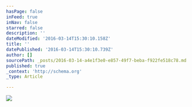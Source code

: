 ```yaml
---
hasPage: false
inFeed: true
inNav: false
starred: false
description: ''
dateModified: '2016-03-14T15:30:10.158Z'
title: ''
datePublished: '2016-03-14T15:30:10.739Z'
author: []
sourcePath: _posts/2016-03-14-a4e1f3e0-e857-49f7-beba-f922fe518c78.md
published: true
_context: 'http://schema.org'
_type: Article

---
```

![](https://the-grid-user-content.s3-us-west-2.amazonaws.com/8973eddb-dd66-42e3-bba1-7de70d6d4f0d.jpg)